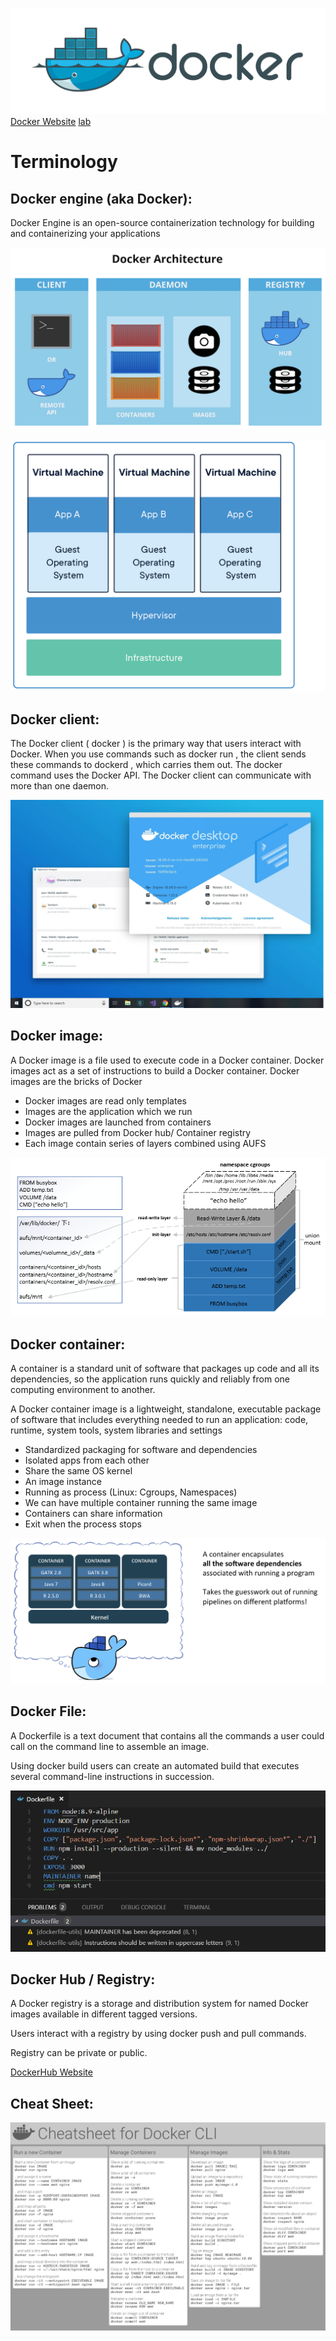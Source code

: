 ![](/assets/docker-cover.png)
[Docker Website](https://www.docker.com)
[lab](https://www.docker.com)


# Terminology
## Docker engine (aka Docker):
Docker Engine is an open-source containerization technology for building and
containerizing your applications

![](/assets/servlet.ImageServer.png)

![](/assets/Container-vm-whatcontainer_2.png)



## Docker client:
The Docker client ( docker ) is the primary way that users interact with Docker.
When you use commands such as docker run , the client sends these commands
to dockerd , which carries them out. The docker command uses the Docker API.
The Docker client can communicate with more than one daemon.

![](/assets/AppDesigner_composite_windows_v4.webp)



## Docker image:
A Docker image is a file used to execute code in a Docker container.
Docker images act as a set of instructions to build a Docker container.
Docker images are the bricks of Docker

* Docker images are read only templates
* Images are the application which we run
* Docker images are launched from containers
* Images are pulled from Docker hub/ Container registry
* Each image contain series of layers combined using AUFS


![](/assets/a4254b7670297f798bdadf3ebabc42b1.png)


## Docker container:
A container is a standard unit of software that packages up code and all its
dependencies, so the application runs quickly and reliably from one computing
environment to another.

A Docker container image is a lightweight, standalone, executable package of
software that includes everything needed to run an application: code, runtime,
system tools, system libraries and settings

* Standardized packaging for software and dependencies
* Isolated apps from each other
* Share the same OS kernel
* An image instance
* Running as process (Linux: Cgroups, Namespaces)
* We can have multiple container running the same image
* Containers can share information
* Exit when the process stops


![](/assets/y5a5yat0scob.png)


## Docker File:
A Dockerfile is a text document that
contains all the commands a user
could call on the command line to
assemble an image.

Using docker build users can create
an automated build that executes
several command-line instructions in
succession.

![](/assets/main-qimg-648201449c17a4cfe876432b19bf8ad8.png)


## Docker Hub / Registry:
A Docker registry is a storage and distribution system for named Docker images
available in different tagged versions.

Users interact with a registry by using docker push and pull commands.

Registry can be private or public.

[DockerHub Website](https://hub.docker.com)


## Cheat Sheet:
![](/assets/dockercheatsheet8.png)

